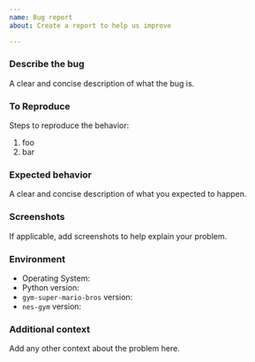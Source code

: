 ```yaml
---
name: Bug report
about: Create a report to help us improve

---
```


### Describe the bug

A clear and concise description of what the bug is.

### To Reproduce

Steps to reproduce the behavior:
1. foo
2. bar

### Expected behavior

A clear and concise description of what you expected to happen.

### Screenshots

If applicable, add screenshots to help explain your problem.

### Environment

 - Operating System:
 - Python version:
 - `gym-super-mario-bros` version:
 - `nes-gym` version:

### Additional context

Add any other context about the problem here.
